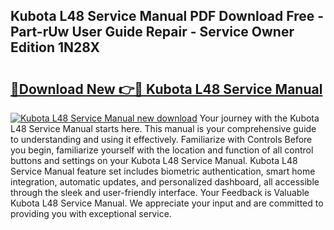 ## Kubota L48 Service Manual PDF Download Free - Part-rUw User Guide Repair - Service Owner Edition 1N28X

# <h2><a href="http://bc91945.oget.top/?id=Kubota+L48+Service+Manual">🔗Download New 👉🔴 Kubota L48 Service Manual</a></h2>

[![Kubota L48 Service Manual new download](https://i.imgur.com/5g1atiW.png)](http://bc91945.oget.top/?id=Kubota+L48+Service+Manual)
Your journey with the Kubota L48 Service Manual starts here. This manual is your comprehensive guide to understanding and using it effectively. Familiarize with Controls Before you begin, familiarize yourself with the location and function of all control buttons and settings on your Kubota L48 Service Manual. Kubota L48 Service Manual feature set includes biometric authentication, smart home integration, automatic updates, and personalized dashboard, all accessible through the sleek and user-friendly interface. Your Feedback is Valuable Kubota L48 Service Manual. We appreciate your input and are committed to providing you with exceptional service.
